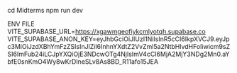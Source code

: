 cd Midterms
npm run dev

ENV FILE
VITE_SUPABASE_URL=https://xgawmgeofiykcmlyotqh.supabase.co
VITE_SUPABASE_ANON_KEY=eyJhbGciOiJIUzI1NiIsInR5cCI6IkpXVCJ9.eyJpc3MiOiJzdXBhYmFzZSIsInJlZiI6InhnYXdtZ2VvZml5a2NtbHlvdHFoIiwicm9sZSI6ImFub24iLCJpYXQiOjE3NDcwOTg4NjIsImV4cCI6MjA2MjY3NDg2Mn0.aYbfE0snKmO4Wy8wKrDIneSLv8As8BD_R11afo15JEA
